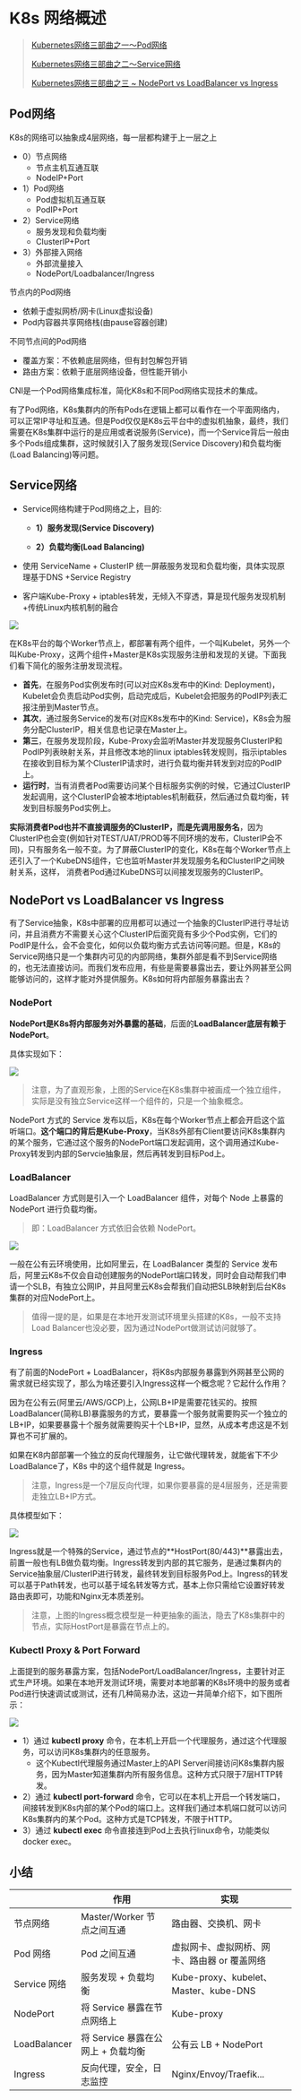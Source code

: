 # K8s 网络概述

> [Kubernetes网络三部曲之一～Pod网络](https://blog.csdn.net/yang75108/article/details/101101384)
>
> [Kubernetes网络三部曲之二～Service网络](https://blog.csdn.net/yang75108/article/details/101267444)
>
> [Kubernetes网络三部曲之三 ~ NodePort vs LoadBalancer vs Ingress](https://blog.csdn.net/yang75108/article/details/101268208)



## Pod网络

K8s的网络可以抽象成4层网络，每一层都构建于上一层之上

* 0）节点网络
  * 节点主机互通互联
  * NodeIP+Port
* 1）Pod网络
  * Pod虚拟机互通互联
  * PodIP+Port
* 2）Service网络
  * 服务发现和负载均衡
  * ClusterIP+Port
* 3）外部接入网络
  * 外部流量接入
  * NodePort/Loadbalancer/Ingress



节点内的Pod网络

* 依赖于虚拟网桥/网卡(Linux虚拟设备)
* Pod内容器共享网络栈(由pause容器创建)

不同节点间的Pod网络

* 覆盖方案：不依赖底层网络，但有封包解包开销
* 路由方案：依赖于底层网络设备，但性能开销小

CNI是一个Pod网络集成标准，简化K8s和不同Pod网络实现技术的集成。



有了Pod网络，K8s集群内的所有Pods在逻辑上都可以看作在一个平面网络内，可以正常IP寻址和互通。但是Pod仅仅是K8s云平台中的虚拟机抽象，最终，我们需要在K8s集群中运行的是应用或者说服务(Service)，而一个Service背后一般由多个Pods组成集群，这时候就引入了服务发现(Service Discovery)和负载均衡(Load Balancing)等问题。



## Service网络

* Service网络构建于Pod网络之上，目的:

  * **1）服务发现(Service Discovery)**

  * **2）负载均衡(Load Balancing)**

* 使用 ServiceName + ClusterIP 统一屏蔽服务发现和负载均衡，具体实现原理基于DNS +Service Registry
* 客户端Kube-Proxy + iptables转发，无倾入不穿透，算是现代服务发现机制+传统Linux内核机制的融合



![](assets/k8s-service实现流程.jpg)

在K8s平台的每个Worker节点上，都部署有两个组件，一个叫Kubelet，另外一个叫Kube-Proxy，这两个组件+Master是K8s实现服务注册和发现的关键。下面我们看下简化的服务注册发现流程。

* **首先**，在服务Pod实例发布时(可以对应K8s发布中的Kind: Deployment)，Kubelet会负责启动Pod实例，启动完成后，Kubelet会把服务的PodIP列表汇报注册到Master节点。
* **其次**，通过服务Service的发布(对应K8s发布中的Kind: Service)，K8s会为服务分配ClusterIP，相关信息也记录在Master上。
* **第三**，在服务发现阶段，Kube-Proxy会监听Master并发现服务ClusterIP和PodIP列表映射关系，并且修改本地的linux iptables转发规则，指示iptables在接收到目标为某个ClusterIP请求时，进行负载均衡并转发到对应的PodIP上。
* **运行时**，当有消费者Pod需要访问某个目标服务实例的时候，它通过ClusterIP发起调用，这个ClusterIP会被本地iptables机制截获，然后通过负载均衡，转发到目标服务Pod实例上。

**实际消费者Pod也并不直接调服务的ClusterIP，而是先调用服务名**，因为ClusterIP也会变(例如针对TEST/UAT/PROD等不同环境的发布，ClusterIP会不同)，只有服务名一般不变。为了屏蔽ClusterIP的变化，K8s在每个Worker节点上还引入了一个KubeDNS组件，它也监听Master并发现服务名和ClusterIP之间映射关系，这样， 消费者Pod通过KubeDNS可以间接发现服务的ClusterIP。



## NodePort vs LoadBalancer vs Ingress

有了Service抽象，K8s中部署的应用都可以通过一个抽象的ClusterIP进行寻址访问，并且消费方不需要关心这个ClusterIP后面究竟有多少个Pod实例，它们的PodIP是什么，会不会变化，如何以负载均衡方式去访问等问题。但是，K8s的Service网络只是一个集群内可见的内部网络，集群外部是看不到Service网络的，也无法直接访问。而我们发布应用，有些是需要暴露出去，要让外网甚至公网能够访问的，这样才能对外提供服务。K8s如何将内部服务暴露出去？



### NodePort

**NodePort是K8s将内部服务对外暴露的基础**，后面的**LoadBalancer底层有赖于NodePort**。

具体实现如下：

![](assets/k8s网络-nodeport.png)



> 注意，为了直观形象，上图的Service在K8s集群中被画成一个独立组件，实际是没有独立Service这样一个组件的，只是一个抽象概念。

NodePort 方式的 Service 发布以后，K8s在每个Worker节点上都会开启这个监听端口。**这个端口的背后是Kube-Proxy**，当K8s外部有Client要访问K8s集群内的某个服务，它通过这个服务的NodePort端口发起调用，这个调用通过Kube-Proxy转发到内部的Servcie抽象层，然后再转发到目标Pod上。



### LoadBalancer

LoadBalancer 方式则是引入一个 LoadBalancer 组件，对每个 Node 上暴露的 NodePort 进行负载均衡。

> 即：LoadBalancer 方式依旧会依赖 NodePort。

![](assets/k8s网络-loadbalancer.png)

一般在公有云环境使用，比如阿里云，在 LoadBalancer 类型的 Service 发布后，阿里云K8s不仅会自动创建服务的NodePort端口转发，同时会自动帮我们申请一个SLB，有独立公网IP，并且阿里云K8s会帮我们自动把SLB映射到后台K8s集群的对应NodePort上。

> 值得一提的是，如果是在本地开发测试环境里头搭建的K8s，一般不支持Load Balancer也没必要，因为通过NodePort做测试访问就够了。





### Ingress

有了前面的NodePort + LoadBalancer，将K8s内部服务暴露到外网甚至公网的需求就已经实现了，那么为啥还要引入Ingress这样一个概念呢？它起什么作用？

因为在公有云(阿里云/AWS/GCP)上，公网LB+IP是需要花钱买的。按照LoadBalancer(简称LB)暴露服务的方式，要暴露一个服务就需要购买一个独立的LB+IP，如果要暴露十个服务就需要购买十个LB+IP，显然，从成本考虑这是不划算也不可扩展的。

如果在K8内部部署一个独立的反向代理服务，让它做代理转发，就能省下不少LoadBalance了，K8s 中的这个组件就是 Ingress。

> 注意，Ingress是一个7层反向代理，如果你要暴露的是4层服务，还是需要走独立LB+IP方式。

具体模型如下：

![](assets/k8s网络-ingress.png)

Ingress就是一个特殊的Service，通过节点的**HostPort(80/443)**暴露出去，前置一般也有LB做负载均衡。Ingress转发到内部的其它服务，是通过集群内的Service抽象层/ClusterIP进行转发，最终转发到目标服务Pod上。Ingress的转发可以基于Path转发，也可以基于域名转发等方式，基本上你只需给它设置好转发路由表即可，功能和Nginx无本质差别。

> 注意，上图的Ingress概念模型是一种更抽象的画法，隐去了K8s集群中的节点，实际HostPort是暴露在节点上的。





### Kubectl Proxy & Port Forward

上面提到的服务暴露方案，包括NodePort/LoadBalancer/Ingress，主要针对正式生产环境。如果在本地开发测试环境，需要对本地部署的K8s环境中的服务或者Pod进行快速调试或测试，还有几种简易办法，这边一并简单介绍下，如下图所示：

![](assets/k8s网络-测试环境.png)

* 1）通过 **kubectl proxy** 命令，在本机上开启一个代理服务，通过这个代理服务，可以访问K8s集群内的任意服务。
  * 这个Kubectl代理服务通过Master上的API Server间接访问K8s集群内服务，因为Master知道集群内所有服务信息。这种方式只限于7层HTTP转发。
* 2）通过 **kubectl port-forward** 命令，它可以在本机上开启一个转发端口，间接转发到K8s内部的某个Pod的端口上。这样我们通过本机端口就可以访问K8s集群内的某个Pod。这种方式是TCP转发，不限于HTTP。
* 3）通过 **kubectl exec** 命令直接连到Pod上去执行linux命令，功能类似docker exec。



## 小结

|              | 作用                               | 实现                                         |
| ------------ | ---------------------------------- | -------------------------------------------- |
| 节点网络     | Master/Worker 节点之间互通         | 路由器、交换机、网卡                         |
| Pod 网络     | Pod 之间互通                       | 虚拟网卡、虚拟网桥、网卡、路由器 or 覆盖网络 |
| Service 网络 | 服务发现 + 负载均衡                | Kube-proxy、kubelet、Master、kube-DNS        |
| NodePort     | 将 Service 暴露在节点网络上        | Kube-proxy                                   |
| LoadBalancer | 将 Service 暴露在公网上 + 负载均衡 | 公有云 LB + NodePort                         |
| Ingress      | 反向代理，安全，日志监控           | Nginx/Envoy/Traefik...                       |



